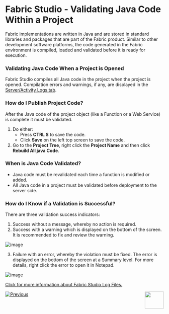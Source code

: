 # Fabric Studio - Validating Java Code Within a Project


Fabric implementations are written in Java and are stored in standard libraries and packages that are part of the Fabric product. Similar to other development software platforms, the code generated in the Fabric environment is compiled, loaded and validated before it is ready for execution. 

### Validating Java Code When a Project is Opened
 
Fabric Studio compiles all Java code in the project when the project is opened. Compilation errors and warnings, if any, are displayed in the [Server/Activity Logs tab](https://github.com/k2view-academy/K2View-Academy/blob/master/articles/13_LUDB_viewer_and_studio_debug_capabilities/02_fabric_studio_log_files.md).

### How do I Publish Project Code?
 
After the Java code of the project object (like a Function or a Web Service) is complete it must be validated.
1. Do either:
    * Press **CTRL S** to save the code.
    * Click **Save** on the left top screen to save the code.  
2. Go to the **Project Tree**, right click the **Project Name** and then click **Rebuild All java Code**. 

### When is Java Code Validated?
 
* Java code must be revalidated each time a function is modified or added. 
* All Java code in a project must be validated before deployment to the server side.

### How do I Know if a Validation is Successful?
  
There are three validation success indicators:
1. Success without a message, whereby no action is required.
2. Success with a warning which is displayed on the bottom of the screen. It is recommended to fix and review the warning.  

![image](https://github.com/k2view-academy/K2View-Academy/blob/master/articles/04_fabric_studio/images/04_10_01%20fix%20and%20review.png)

3. Failure with an error, whereby the violation must be fixed. The error is displayed on the bottom of the screen at a Summary level. For more details, right click the error to open it in Notepad.

![image](https://github.com/k2view-academy/K2View-Academy/blob/master/articles/04_fabric_studio/images/04_10_02%20Summary%20level.png)



[Click for more information about Fabric Studio Log Files.](https://github.com/k2view-academy/K2View-Academy/blob/master/articles/13_LUDB_viewer_and_studio_debug_capabilities/02_fabric_studio_log_files.md)


[![Previous](https://github.com/k2view-academy/K2View-Academy/blob/master/articles/images/Previous.png)](https://github.com/k2view-academy/K2View-Academy/blob/master/articles/04_fabric_studio/09_logic_files_and_categories.md)[<img align="right" width="60" height="54" src="https://github.com/k2view-academy/K2View-Academy/blob/master/articles/images/Next.png">](https://github.com/k2view-academy/K2View-Academy/blob/master/articles/04_fabric_studio/11_fabric_studio_exporting_and_importing%20a_fabric_project.md)

